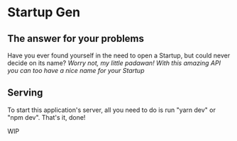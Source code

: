 # Startup Gen
## The answer for your problems

Have you ever found yourself in the need to open a Startup, but could never decide on its name? 
*Worry not, my little padawan! With this amazing API you can too have a nice name for your Startup*

## Serving

To start this application's server, all you need to do is run "yarn dev" or "npm dev". That's it, done!

WIP
